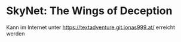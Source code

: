 # SkyNet: The Wings of Deception
Kann im Internet unter https://textadventure.git.ionas999.at/ erreicht werden
